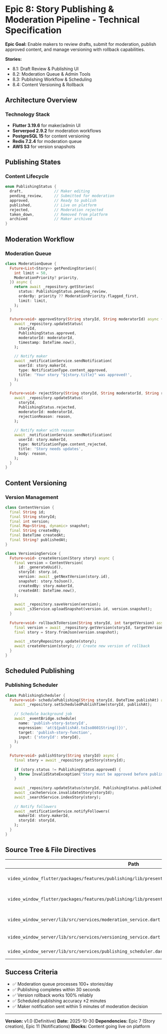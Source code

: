# Epic 8: Story Publishing & Moderation Pipeline - Technical Specification

**Epic Goal:** Enable makers to review drafts, submit for moderation, publish approved content, and manage versioning with rollback capabilities.

**Stories:**
- 8.1: Draft Review & Publishing UI
- 8.2: Moderation Queue & Admin Tools
- 8.3: Publishing Workflow & Scheduling
- 8.4: Content Versioning & Rollback

## Architecture Overview

### Technology Stack
- **Flutter 3.19.6** for maker/admin UI
- **Serverpod 2.9.2** for moderation workflows
- **PostgreSQL 15** for content versioning
- **Redis 7.2.4** for moderation queue
- **AWS S3** for version snapshots

## Publishing States

### Content Lifecycle
```dart
enum PublishingStatus {
  draft,              // Maker editing
  pending_review,     // Submitted for moderation
  approved,           // Ready to publish
  published,          // Live on platform
  rejected,           // Moderation rejected
  taken_down,         // Removed from platform
  archived            // Maker archived
}
```

## Moderation Workflow

### Moderation Queue
```dart
class ModerationQueue {
  Future<List<Story>> getPendingStories({
    int limit = 50,
    ModerationPriority? priority,
  }) async {
    return await _repository.getStories(
      status: PublishingStatus.pending_review,
      orderBy: priority ?? ModerationPriority.flagged_first,
      limit: limit,
    );
  }
  
  Future<void> approveStory(String storyId, String moderatorId) async {
    await _repository.updateStatus(
      storyId,
      PublishingStatus.approved,
      moderatorId: moderatorId,
      timestamp: DateTime.now(),
    );
    
    // Notify maker
    await _notificationService.sendNotification(
      userId: story.makerId,
      type: NotificationType.content_approved,
      title: 'Your story "${story.title}" was approved!',
    );
  }
  
  Future<void> rejectStory(String storyId, String moderatorId, String reason) async {
    await _repository.updateStatus(
      storyId,
      PublishingStatus.rejected,
      moderatorId: moderatorId,
      rejectionReason: reason,
    );
    
    // Notify maker with reason
    await _notificationService.sendNotification(
      userId: story.makerId,
      type: NotificationType.content_rejected,
      title: 'Story needs updates',
      body: reason,
    );
  }
}
```

## Content Versioning

### Version Management
```dart
class ContentVersion {
  final String id;
  final String storyId;
  final int version;
  final Map<String, dynamic> snapshot;
  final String createdBy;
  final DateTime createdAt;
  final String? publishedAt;
}

class VersioningService {
  Future<void> createVersion(Story story) async {
    final version = ContentVersion(
      id: _generateUuid(),
      storyId: story.id,
      version: await _getNextVersion(story.id),
      snapshot: story.toJson(),
      createdBy: story.makerId,
      createdAt: DateTime.now(),
    );
    
    await _repository.saveVersion(version);
    await _s3Service.uploadSnapshot(version.id, version.snapshot);
  }
  
  Future<void> rollbackToVersion(String storyId, int targetVersion) async {
    final version = await _repository.getVersion(storyId, targetVersion);
    final story = Story.fromJson(version.snapshot);
    
    await _storyRepository.update(story);
    await createVersion(story); // Create new version of rollback
  }
}
```

## Scheduled Publishing

### Publishing Scheduler
```dart
class PublishingScheduler {
  Future<void> schedulePublishing(String storyId, DateTime publishAt) async {
    await _repository.setScheduledPublishTime(storyId, publishAt);
    
    // Schedule background job
    await _eventBridge.schedule(
      name: 'publish-story-$storyId',
      expression: 'at(${publishAt.toIso8601String()})',
      target: 'publish-story-function',
      input: {'storyId': storyId},
    );
  }
  
  Future<void> publishStory(String storyId) async {
    final story = await _repository.getStory(storyId);
    
    if (story.status != PublishingStatus.approved) {
      throw InvalidStateException('Story must be approved before publishing');
    }
    
    await _repository.updateStatus(storyId, PublishingStatus.published);
    await _cacheService.invalidateStory(storyId);
    await _searchService.indexStory(story);
    
    // Notify followers
    await _notificationService.notifyFollowers(
      makerId: story.makerId,
      storyId: storyId,
    );
  }
}
```

## Source Tree & File Directives

| Path | Action | Story | Notes |
| --- | --- | --- | --- |
| `video_window_flutter/packages/features/publishing/lib/presentation/pages/draft_review_page.dart` | create | 8.1 | Maker draft review UI |
| `video_window_flutter/packages/features/publishing/lib/presentation/pages/moderation_queue_page.dart` | create | 8.2 | Admin moderation interface |
| `video_window_server/lib/src/services/moderation_service.dart` | create | 8.2 | Moderation workflow logic |
| `video_window_server/lib/src/services/versioning_service.dart` | create | 8.4 | Content versioning |
| `video_window_server/lib/src/services/publishing_scheduler.dart` | create | 8.3 | Scheduled publishing |

## Success Criteria

- ✅ Moderation queue processes 100+ stories/day
- ✅ Publishing completes within 30 seconds
- ✅ Version rollback works 100% reliably
- ✅ Scheduled publishing accuracy ±2 minutes
- ✅ Maker notification sent within 5 minutes of moderation decision

---

**Version:** v1.0 (Definitive)
**Date:** 2025-10-30
**Dependencies:** Epic 7 (Story creation), Epic 11 (Notifications)
**Blocks:** Content going live on platform
